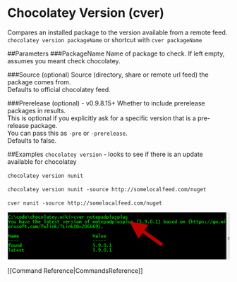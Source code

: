 # Chocolatey Version (cver)
Compares an installed package to the version available from a remote feed.  
`chocolatey version packageName` or shortcut with 
`cver packageName`  
  
##Parameters
###PackageName
Name of package to check. If left empty, assumes you meant check chocolatey.  
  
###Source (optional)
Source (directory, share or remote url feed) the package comes from.  
Defaults to official chocolatey feed.  
  
###Prerelease (optional) - v0.9.8.15+
Whether to include prerelease packages in results.  
This is optional if you explicitly ask for a specific version that is a pre-release package.  
You can pass this as `-pre` or `-prerelease`.  
Defaults to false.  
  
##Examples
`chocolatey version` - looks to see if there is an update available for chocolatey  
  
`chocolatey version nunit`  
  
`chocolatey version nunit -source http://somelocalfeed.com/nuget`  
  
`cver nunit -source http://somelocalfeed.com/nuget`  
  
![cver in action](images/cverExample.png "cver in action")  
  
[[Command Reference|CommandsReference]]